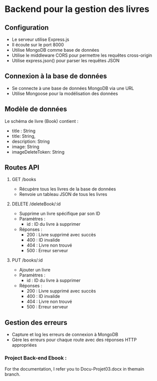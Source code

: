 # Backend pour la gestion des livres


## Configuration

- Le serveur utilise Express.js
- Il écoute sur le port 8000
- Utilise MongoDB comme base de données
- Utilise le middleware CORS pour permettre les requêtes cross-origin
- Utilise express.json() pour parser les requêtes JSON

## Connexion à la base de données

- Se connecte à une base de données MongoDB via une URL
- Utilise Mongoose pour la modélisation des données

## Modèle de données

Le schéma de livre (Book) contient :
- title : String
- title: String,
- description: String
- image: String
- imageDeleteToken: String

## Routes API

1. GET /books
   - Récupère tous les livres de la base de données
   - Renvoie un tableau JSON de tous les livres

2. DELETE /deleteBook/:id
   - Supprime un livre spécifique par son ID
   - Paramètres :
     - id : ID du livre à supprimer
   - Réponses :
     - 200 : Livre supprimé avec succès
     - 400 : ID invalide
     - 404 : Livre non trouvé
     - 500 : Erreur serveur
3. PUT /books/:id
   - Ajouter un livre
   - Paramètres :
     - id : ID du livre à supprimer
   - Réponses :
     - 200 : Livre supprimé avec succès
     - 400 : ID invalide
     - 404 : Livre non trouvé
     - 500 : Erreur serveur
   
   

## Gestion des erreurs

- Capture et log les erreurs de connexion à MongoDB
- Gère les erreurs pour chaque route avec des réponses HTTP appropriées


### Project Back-end Ebook :   
For the documentation, I refer you to Docu-Projet03.docx in themain branch.
